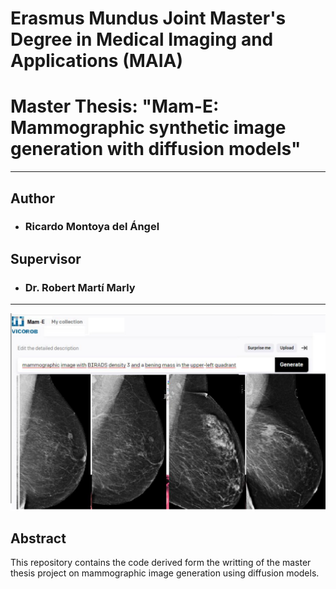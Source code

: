 # Erasmus Mundus Joint Master's Degree in Medical Imaging and Applications (MAIA)
# Master Thesis: "Mam-E: Mammographic synthetic image generation with diffusion models"

------------------------------------------------------------------------------------------------------------------------------

## Author
- ### Ricardo Montoya del Ángel
## Supervisor
- ### Dr. Robert Martí Marly

------------------------------------------------------------------------------------------------------------------------------

![alt text](figures/mam-e_ideal.png "Mam-E")

## Abstract

This repository contains the code derived form the writting of the master thesis project on mammographic image generation using diffusion models.